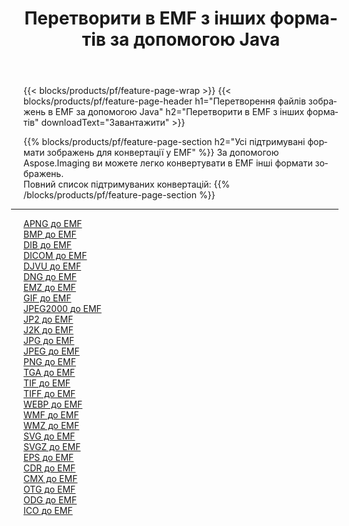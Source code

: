 ﻿---
title: Перетворити в EMF з інших форматів за допомогою Java 
weight: 3920
url: /uk/java/conversion/to/emf 
lang: uk
langdirlevel: 2
locales: zh-hans,ja,it,ru,de,es,fr,nl,id,lt,pl,pt,vi,tr,ko,zh-hant,ar,hi,th,sv,cs,uk,he
description: За допомогою Aspose.Imaging ви можете легко конвертувати в EMF інші формати
---

{{< blocks/products/pf/feature-page-wrap >}}
{{< blocks/products/pf/feature-page-header h1="Перетворення файлів зображень в EMF за допомогою Java" h2="Перетворити в EMF з інших форматів" downloadText="Завантажити" >}}


{{% blocks/products/pf/feature-page-section  h2="Усі підтримувані формати зображень для конвертації у EMF" %}}
За допомогою Aspose.Imaging ви можете легко конвертувати в EMF інші формати зображень.
<br/>
Повний список підтримуваних конвертацій:
{{% /blocks/products/pf/feature-page-section %}}
<div class="container-fluid productfamilypage bg-gray">
    <div class="convertypes bg-gray agp-content section">
        <div class="container">
		<hr style="margin-left:-20px;"/>
		<div class="row other-converters">
		    <div class='col-md-2 other-converter remove-lp remove-rp'><a href="/imaging/uk/java/conversion/apng-to-emf" >APNG до EMF</a></div>
<div class='col-md-2 other-converter remove-lp remove-rp'><a href="/imaging/uk/java/conversion/bmp-to-emf" >BMP до EMF</a></div>
<div class='col-md-2 other-converter remove-lp remove-rp'><a href="/imaging/uk/java/conversion/dib-to-emf" >DIB до EMF</a></div>
<div class='col-md-2 other-converter remove-lp remove-rp'><a href="/imaging/uk/java/conversion/dicom-to-emf" >DICOM до EMF</a></div>
<div class='col-md-2 other-converter remove-lp remove-rp'><a href="/imaging/uk/java/conversion/djvu-to-emf" >DJVU до EMF</a></div>
<div class='col-md-2 other-converter remove-lp remove-rp'><a href="/imaging/uk/java/conversion/dng-to-emf" >DNG до EMF</a></div>
<div class='col-md-2 other-converter remove-lp remove-rp'><a href="/imaging/uk/java/conversion/emz-to-emf" >EMZ до EMF</a></div>
<div class='col-md-2 other-converter remove-lp remove-rp'><a href="/imaging/uk/java/conversion/gif-to-emf" >GIF до EMF</a></div>
<div class='col-md-2 other-converter remove-lp remove-rp'><a href="/imaging/uk/java/conversion/jpeg2000-to-emf" >JPEG2000 до EMF</a></div>
<div class='col-md-2 other-converter remove-lp remove-rp'><a href="/imaging/uk/java/conversion/jp2-to-emf" >JP2 до EMF</a></div>
<div class='col-md-2 other-converter remove-lp remove-rp'><a href="/imaging/uk/java/conversion/j2k-to-emf" >J2K до EMF</a></div>
<div class='col-md-2 other-converter remove-lp remove-rp'><a href="/imaging/uk/java/conversion/jpg-to-emf" >JPG до EMF</a></div>
<div class='col-md-2 other-converter remove-lp remove-rp'><a href="/imaging/uk/java/conversion/jpeg-to-emf" >JPEG до EMF</a></div>
<div class='col-md-2 other-converter remove-lp remove-rp'><a href="/imaging/uk/java/conversion/png-to-emf" >PNG до EMF</a></div>
<div class='col-md-2 other-converter remove-lp remove-rp'><a href="/imaging/uk/java/conversion/tga-to-emf" >TGA до EMF</a></div>
<div class='col-md-2 other-converter remove-lp remove-rp'><a href="/imaging/uk/java/conversion/tif-to-emf" >TIF до EMF</a></div>
<div class='col-md-2 other-converter remove-lp remove-rp'><a href="/imaging/uk/java/conversion/tiff-to-emf" >TIFF до EMF</a></div>
<div class='col-md-2 other-converter remove-lp remove-rp'><a href="/imaging/uk/java/conversion/webp-to-emf" >WEBP до EMF</a></div>
<div class='col-md-2 other-converter remove-lp remove-rp'><a href="/imaging/uk/java/conversion/wmf-to-emf" >WMF до EMF</a></div>
<div class='col-md-2 other-converter remove-lp remove-rp'><a href="/imaging/uk/java/conversion/wmz-to-emf" >WMZ до EMF</a></div>
<div class='col-md-2 other-converter remove-lp remove-rp'><a href="/imaging/uk/java/conversion/svg-to-emf" >SVG до EMF</a></div>
<div class='col-md-2 other-converter remove-lp remove-rp'><a href="/imaging/uk/java/conversion/svgz-to-emf" >SVGZ до EMF</a></div>
<div class='col-md-2 other-converter remove-lp remove-rp'><a href="/imaging/uk/java/conversion/eps-to-emf" >EPS до EMF</a></div>
<div class='col-md-2 other-converter remove-lp remove-rp'><a href="/imaging/uk/java/conversion/cdr-to-emf" >CDR до EMF</a></div>
<div class='col-md-2 other-converter remove-lp remove-rp'><a href="/imaging/uk/java/conversion/cmx-to-emf" >CMX до EMF</a></div>
<div class='col-md-2 other-converter remove-lp remove-rp'><a href="/imaging/uk/java/conversion/otg-to-emf" >OTG до EMF</a></div>
<div class='col-md-2 other-converter remove-lp remove-rp'><a href="/imaging/uk/java/conversion/odg-to-emf" >ODG до EMF</a></div>
<div class='col-md-2 other-converter remove-lp remove-rp'><a href="/imaging/uk/java/conversion/ico-to-emf" >ICO до EMF</a></div>
                </div>
        </div>
    </div>
</div>
<br/>


